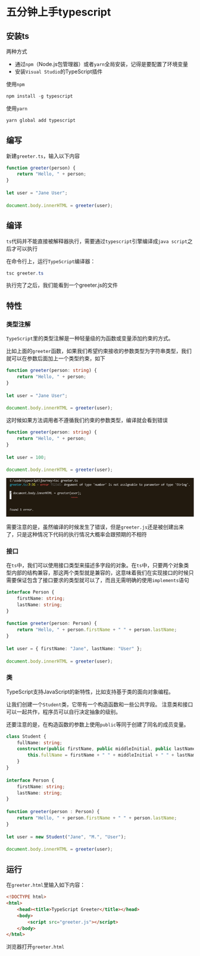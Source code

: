 # 五分钟上手typescript

## 安装ts

两种方式

- 通过`npm`（Node.js包管理器）或者`yarn`全局安装，记得是要配置了环境变量
- 安装`Visual Studio`的TypeScript插件

使用`npm`

```powershell
npm install -g typescript
```

使用`yarn`

```powershell
yarn global add typescript
```

## 编写

新建`greeter.ts`，输入以下内容

```typescript
function greeter(person) {
    return "Hello, " + person;
}

let user = "Jane User";

document.body.innerHTML = greeter(user);
```

## 编译

`ts`代码并不能直接被解释器执行，需要通过`typescript`引擎编译成`java script`之后才可以执行

在命令行上，运行`TypeScript`编译器：

```powershell
tsc greeter.ts
```

执行完了之后，我们能看到一个greeter.js的文件

## 特性

### 类型注解

`TypeScript`里的类型注解是一种轻量级的为函数或变量添加约束的方式。

比如上面的`greeter`函数，如果我们希望约束接收的参数类型为字符串类型，我们就可以在参数后面加上一个类型约束，如下

```typescript
function greeter(person: string) {
    return "Hello, " + person;
}

let user = "Jane User";

document.body.innerHTML = greeter(user);
```

这时候如果方法调用者不遵循我们约束的参数类型，编译就会看到错误

```typescript
function greeter(person: string) {
    return "Hello, " + person;
}

let user = 100;

document.body.innerHTML = greeter(user);
```

![image-20211227170822708](https://raw.githubusercontent.com/bluechaplin/image-repository/master/Dec.2021/202112271708800.png)

需要注意的是，虽然编译的时候发生了错误，但是`greeter.js`还是被创建出来了，只是这种情况下代码的执行情况大概率会跟预期的不相符

### 接口

在`ts`中，我们可以使用接口类型来描述多字段的对象。在`ts`中，只要两个对象类型内部的结构兼容，那这两个类型就是兼容的，这意味着我们在实现接口的时候只需要保证包含了接口要求的类型就可以了，而且无需明确的使用`implements`语句

```typescript
interface Person {
    firstName: string;
    lastName: string;
}

function greeter(person: Person) {
    return "Hello, " + person.firstName + " " + person.lastName;
}

let user = { firstName: "Jane", lastName: "User" };

document.body.innerHTML = greeter(user);
```

### 类

TypeScript支持JavaScript的新特性，比如支持基于类的面向对象编程。

让我们创建一个`Student`类，它带有一个构造函数和一些公共字段。 注意类和接口可以一起共作，程序员可以自行决定抽象的级别。

还要注意的是，在构造函数的参数上使用`public`等同于创建了同名的成员变量。

```typescript
class Student {
    fullName: string;
    constructor(public firstName, public middleInitial, public lastName) {
        this.fullName = firstName + " " + middleInitial + " " + lastName;
    }
}

interface Person {
    firstName: string;
    lastName: string;
}

function greeter(person : Person) {
    return "Hello, " + person.firstName + " " + person.lastName;
}

let user = new Student("Jane", "M.", "User");

document.body.innerHTML = greeter(user);
```

## 运行

在`greeter.html`里输入如下内容：

```html
<!DOCTYPE html>
<html>
    <head><title>TypeScript Greeter</title></head>
    <body>
        <script src="greeter.js"></script>
    </body>
</html>
```

浏览器打开`greeter.html`
